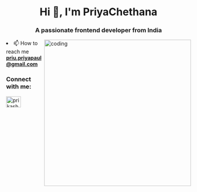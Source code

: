 <h1 align="center">Hi 👋, I'm PriyaChethana</h1>
<h3 align="center">A passionate frontend developer from India</h3>
<img align="right" alt="coding" width="400" src="https://mir-s3-cdn-cf.behance.net/project_modules/disp/601014116770475.6068beff4640a.gif"
- 🌱 I’m currently learning **Full Stack Web Development**

- 📫 How to reach me **priu.priyapaul@gmail.com**

<h3 align="left">Connect with me:</h3>
<p align="left">
<a href="https://instagram.com/prikash_1423" target="blank"><img align="center" src="https://raw.githubusercontent.com/rahuldkjain/github-profile-readme-generator/master/src/images/icons/Social/instagram.svg" alt="prikash_1423" height="30" width="40" /></a>
</p>
